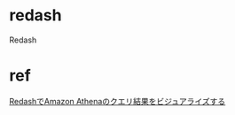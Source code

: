# redash
Redash

# ref
[RedashでAmazon Athenaのクエリ結果をビジュアライズする](https://dev.classmethod.jp/cloud/aws/query-and-visualize-data-from-amazon-athena-with-redash/)
